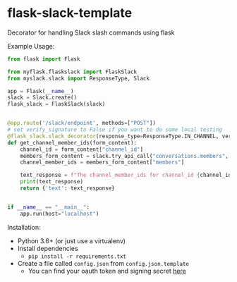 # flask-slack-template
Decorator for handling Slack slash commands using flask


Example Usage:
```python
from flask import Flask

from myflask.flaskslack import FlaskSlack
from myslack.slack import ResponseType, Slack

app = Flask(__name__)
slack = Slack.create()
flask_slack = FlaskSlack(slack)


@app.route('/slack/endpoint', methods=["POST"])
# set verify_signature to False if you want to do some local testing
@flask_slack.slack_decorator(response_type=ResponseType.IN_CHANNEL, verify_signature=True)
def get_channel_member_ids(form_content):
    channel_id = form_content["channel_id"]
    members_form_content = slack.try_api_call("conversations.members", channel=channel_id)
    channel_member_ids = members_form_content["members"]

    text_response = f"The channel_member_ids for channel_id {channel_id} is: {channel_member_ids}"
    print(text_response)
    return {'text': text_response}


if __name__ == "__main__":
    app.run(host="localhost")
```

Installation:
 - Python 3.6+ (or just use a virtualenv)
 - Install dependencies
    - `pip install -r requirements.txt`
 - Create a file called `config.json` from `config.json.template`
    - You can find your oauth token and signing secret [here](https://api.slack.com/apps/)